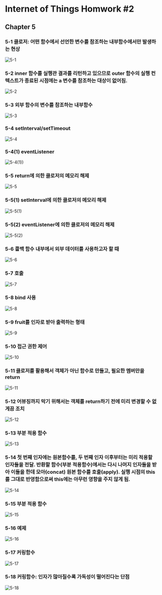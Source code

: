 # Internet of Things Homwork #2
## Chapter 5

### 5-1 클로저: 어떤 함수에서 선언한 변수를 참조하는 내부함수에서만 발생하는 현상
![5-1](./image/5-1.PNG)

### 5-2 inner 함수를 실행관 결과를 리턴하고 있으므로 outer 함수의 실행 컨텍스트가 종료된 시점에는 a 변수를 참조하는 대상이 없어짐.
![5-2](./image/5-2.PNG)

### 5-3 외부 함수의 변수를 참조하는 내부함수
![5-3](./image/5-3.PNG)

### 5-4 setInterval/setTimeout
![5-4](./image/5-4.PNG)

### 5-4(1) eventListener
![5-4(1))](./image/5-4(1).PNG)

### 5-5 return에 의한 클로저의 메모리 해제
![5-5](./image/5-5.PNG)

### 5-5(1) setInterval에 의한 클로저의 메모리 해제
![5-5(1)](./image/5-5(1).PNG)

### 5-5(2) eventListener에 의한 클로저의 메모리 해제
![5-5(2)](./image/5-5(2).PNG)

### 5-6 콜백 함수 내부에서 외부 데이터를 사용하고자 할 때
![5-6](./image/5-6.PNG)

### 5-7 호출
![5-7](./image/5-7.PNG)

### 5-8 bind 사용
![5-8](./image/5-8.PNG)

### 5-9 fruit를 인자로 받아 출력하는 형태
![5-9](./image/5-9.PNG)

### 5-10 접근 권한 제어
![5-10](./image/5-10.PNG)

### 5-11 클로저를 활용해서 객체가 아닌 함수로 만들고, 필요한 멤버만을 return
![5-11](./image/5-11.PNG)

### 5-12 어뷰징까지 막기 위해서는 객체를 return하기 전에 미리 변경할 수 없게끔 조치
![5-12](./image/5-12.PNG)

### 5-13 부분 적용 함수
![5-13](./image/5-13.PNG)

### 5-14 첫 번째 인자에는 원본함수를, 두 번째 인자 이후부터는 미리 적용할 인자들을 전달. 반환할 함수(부분 적용함수)에서는 다시 나머지 인자들을 받아 이들을 한데 모아(concat) 원본 함수를 호출(apply). 실행 시점의 this를 그대로 반영함으로써 this에는 아무런 영향을 주지 않게 됨.
![5-14](./image/5-14.PNG)

### 5-15 부분 적용 함수
![5-15](./image/5-15.PNG)

### 5-16 예제
![5-16](./image/5-16.PNG)

### 5-17 커링함수
![5-17](./image/5-17.PNG)

### 5-18 커링함수: 인자가 많아질수록 가독성이 떨어진다는 단점
![5-18](./image/5-18.PNG)